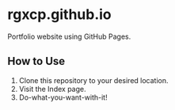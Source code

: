 # rgxcp.github.io
Portfolio website using GitHub Pages.

## How to Use
1. Clone this repository to your desired location.
2. Visit the Index page.
3. Do-what-you-want-with-it!
